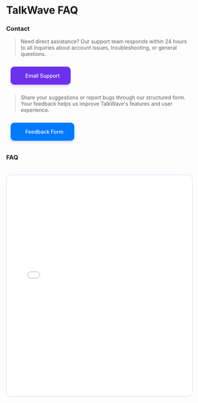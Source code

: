 # TalkWave FAQ

<div class="support-container">

### Contact 

<div class="button-group">

> Need direct assistance? Our support team responds within 24 hours to all inquiries about account issues, troubleshooting, or general questions.


  <a href="mailto:talkwave.fun@gmail.com" class="action-btn purple">
    <i class="fas fa-envelope"></i>
    Email Support
  </a>

> Share your suggestions or report bugs through our structured form. Your feedback helps us improve TalkWave's features and user experience.


  <a href="https://tally.so/r/mOVvD8" class="action-btn blue" target="_blank">
    <i class="fas fa-comment-alt"></i>
    Feedback Form
  </a>
</div>

### FAQ
<iframe src="/app/docs/#/faq" class="faq-frame"></iframe>

</div>

<style>
/* 按钮样式增强 */
.action-btn {
  display: inline-flex;
  align-items: center;
  gap: 10px;
  padding: 14px 28px;
  margin: 12px;
  border-radius: 10px;
  font-weight: 500;
  text-decoration: none !important;
  transition: all 0.3s ease;
  border: 2px solid transparent;
}

.action-btn.purple {
  background: #6D31ED;
  color: white !important;
  box-shadow: 0 4px 6px rgba(109, 49, 237, 0.2);
}

.action-btn.blue {
  background: #007AFF;
  color: white !important;
  box-shadow: 0 4px 6px rgba(0, 122, 255, 0.2);
}

.action-btn:hover {
  transform: translateY(-2px);
  opacity: 0.9;
}

/* 框架样式 */
.faq-frame {
  width: 100%;
  height: 600px;
  border: 1px solid rgba(109, 49, 237, 0.2);
  border-radius: 12px;
  margin-top: 20px;
  background: rgba(255,255,255,0.05);
}

/* 响应式布局 */
@media (max-width: 768px) {
  .button-group {
    display: flex;
    flex-direction: column;
  }
  
  .action-btn {
    width: calc(100% - 24px);
    margin: 8px 12px;
    justify-content: center;
  }
  
  .faq-frame {
    height: 400px;
  }
}
</style>